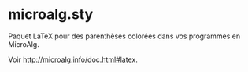 # microalg.sty

Paquet LaTeX pour des parenthèses colorées dans vos programmes en MicroAlg.

Voir <http://microalg.info/doc.html#latex>.
